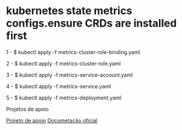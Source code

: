 # kubernetes state metrics configs.ensure CRDs are installed first

1 - 
$ kubectl apply -f metrics-cluster-role-binding.yaml

2 - 
$ kubectl apply -f metrics-cluster-role.yaml


3 - 
$ kubectl apply -f metrics-service-account.yaml

4 - 
$ kubectl apply -f metrics-service.yaml

5 - 
$ kubectl apply -f metrics-deployment.yaml


Projetos de apoio

[Projeto de apoio](https://github.com/kubernetes/kube-state-metrics)
[Documetação oficial](https://kubernetes.io/blog/2021/04/13/kube-state-metrics-v-2-0/)